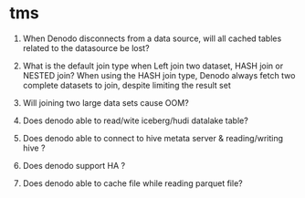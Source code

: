 tms
===



1. When Denodo disconnects from a data source, will all cached tables related to the datasource be lost?

2. What is the default join type when Left join two dataset, HASH join or NESTED join? 
When using the HASH join type, Denodo always fetch two complete datasets to join, despite limiting the result set

3. Will joining two large data sets cause OOM? 

4. Does denodo able to read/wite iceberg/hudi datalake table?
5. Does denodo able to connect to hive metata server & reading/writing hive ?
6. Does denodo support HA ? 
7. Does denodo able to cache file while reading parquet file? 
